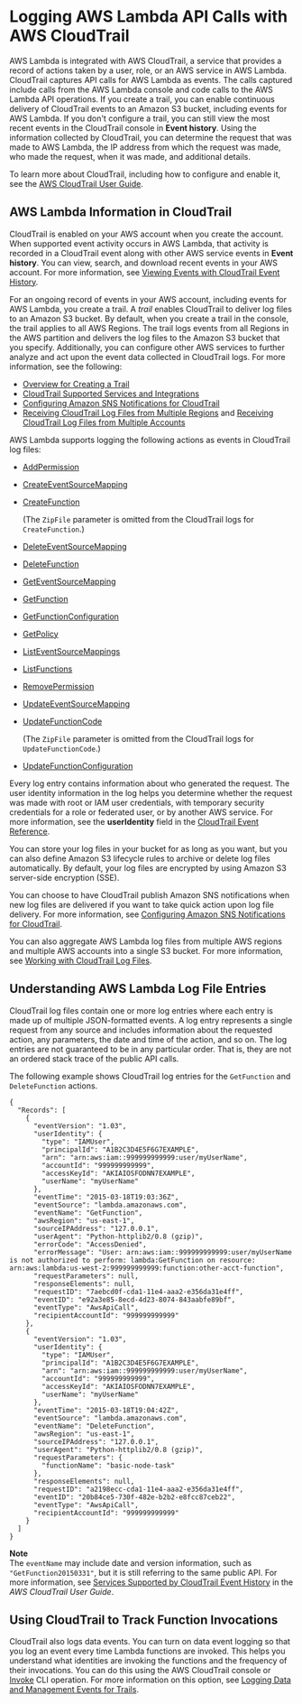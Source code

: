 # Logging AWS Lambda API Calls with AWS CloudTrail<a name="logging-using-cloudtrail"></a>

AWS Lambda is integrated with AWS CloudTrail, a service that provides a record of actions taken by a user, role, or an AWS service in AWS Lambda\. CloudTrail captures API calls for AWS Lambda as events\. The calls captured include calls from the AWS Lambda console and code calls to the AWS Lambda API operations\. If you create a trail, you can enable continuous delivery of CloudTrail events to an Amazon S3 bucket, including events for AWS Lambda\. If you don't configure a trail, you can still view the most recent events in the CloudTrail console in **Event history**\. Using the information collected by CloudTrail, you can determine the request that was made to AWS Lambda, the IP address from which the request was made, who made the request, when it was made, and additional details\. 

To learn more about CloudTrail, including how to configure and enable it, see the [AWS CloudTrail User Guide](https://docs.aws.amazon.com/awscloudtrail/latest/userguide/)\.

## AWS Lambda Information in CloudTrail<a name="service-name-info-in-cloudtrail"></a>

CloudTrail is enabled on your AWS account when you create the account\. When supported event activity occurs in AWS Lambda, that activity is recorded in a CloudTrail event along with other AWS service events in **Event history**\. You can view, search, and download recent events in your AWS account\. For more information, see [Viewing Events with CloudTrail Event History](https://docs.aws.amazon.com/awscloudtrail/latest/userguide/view-cloudtrail-events.html)\. 

For an ongoing record of events in your AWS account, including events for AWS Lambda, you create a trail\. A *trail* enables CloudTrail to deliver log files to an Amazon S3 bucket\. By default, when you create a trail in the console, the trail applies to all AWS Regions\. The trail logs events from all Regions in the AWS partition and delivers the log files to the Amazon S3 bucket that you specify\. Additionally, you can configure other AWS services to further analyze and act upon the event data collected in CloudTrail logs\. For more information, see the following: 
+ [Overview for Creating a Trail](https://docs.aws.amazon.com/awscloudtrail/latest/userguide/cloudtrail-create-and-update-a-trail.html)
+ [CloudTrail Supported Services and Integrations](https://docs.aws.amazon.com/awscloudtrail/latest/userguide/cloudtrail-aws-service-specific-topics.html#cloudtrail-aws-service-specific-topics-integrations)
+ [Configuring Amazon SNS Notifications for CloudTrail](https://docs.aws.amazon.com/awscloudtrail/latest/userguide/getting_notifications_top_level.html)
+ [Receiving CloudTrail Log Files from Multiple Regions](https://docs.aws.amazon.com/awscloudtrail/latest/userguide/receive-cloudtrail-log-files-from-multiple-regions.html) and [Receiving CloudTrail Log Files from Multiple Accounts](https://docs.aws.amazon.com/awscloudtrail/latest/userguide/cloudtrail-receive-logs-from-multiple-accounts.html)

AWS Lambda supports logging the following actions as events in CloudTrail log files:
+ [AddPermission](API_AddPermission.md)
+ [CreateEventSourceMapping](API_CreateEventSourceMapping.md)
+ [CreateFunction](API_CreateFunction.md)

  \(The `ZipFile` parameter is omitted from the CloudTrail logs for `CreateFunction`\.\)
+ [DeleteEventSourceMapping](API_DeleteEventSourceMapping.md)
+ [DeleteFunction](API_DeleteFunction.md)
+ [GetEventSourceMapping](API_GetEventSourceMapping.md)
+ [GetFunction](API_GetFunction.md)
+ [GetFunctionConfiguration](API_GetFunctionConfiguration.md)
+ [GetPolicy](API_GetPolicy.md)
+ [ListEventSourceMappings](API_ListEventSourceMappings.md)
+ [ListFunctions](API_ListFunctions.md)
+ [RemovePermission](API_RemovePermission.md)
+ [UpdateEventSourceMapping](API_UpdateEventSourceMapping.md)
+ [UpdateFunctionCode](API_UpdateFunctionCode.md)

  \(The `ZipFile` parameter is omitted from the CloudTrail logs for `UpdateFunctionCode`\.\)
+ [UpdateFunctionConfiguration](API_UpdateFunctionConfiguration.md)

Every log entry contains information about who generated the request\. The user identity information in the log helps you determine whether the request was made with root or IAM user credentials, with temporary security credentials for a role or federated user, or by another AWS service\. For more information, see the **userIdentity** field in the [CloudTrail Event Reference](https://docs.aws.amazon.com/awscloudtrail/latest/userguide/cloudtrail-event-reference.html)\.

You can store your log files in your bucket for as long as you want, but you can also define Amazon S3 lifecycle rules to archive or delete log files automatically\. By default, your log files are encrypted by using Amazon S3 server\-side encryption \(SSE\)\.

You can choose to have CloudTrail publish Amazon SNS notifications when new log files are delivered if you want to take quick action upon log file delivery\. For more information, see [Configuring Amazon SNS Notifications for CloudTrail](https://docs.aws.amazon.com/awscloudtrail/latest/userguide/configure-sns-notifications-for-cloudtrail.html)\.

You can also aggregate AWS Lambda log files from multiple AWS regions and multiple AWS accounts into a single S3 bucket\. For more information, see [Working with CloudTrail Log Files](https://docs.aws.amazon.com/awscloudtrail/latest/userguide/cloudtrail-working-with-log-files.html)\.

## Understanding AWS Lambda Log File Entries<a name="understanding-service-name-entries"></a>

CloudTrail log files contain one or more log entries where each entry is made up of multiple JSON\-formatted events\. A log entry represents a single request from any source and includes information about the requested action, any parameters, the date and time of the action, and so on\. The log entries are not guaranteed to be in any particular order\. That is, they are not an ordered stack trace of the public API calls\.

The following example shows CloudTrail log entries for the `GetFunction` and `DeleteFunction` actions\.

```
{
  "Records": [
    {
      "eventVersion": "1.03",
      "userIdentity": {
        "type": "IAMUser",
        "principalId": "A1B2C3D4E5F6G7EXAMPLE",
        "arn": "arn:aws:iam::999999999999:user/myUserName",
        "accountId": "999999999999",
        "accessKeyId": "AKIAIOSFODNN7EXAMPLE",
        "userName": "myUserName"
      },
      "eventTime": "2015-03-18T19:03:36Z",
      "eventSource": "lambda.amazonaws.com",
      "eventName": "GetFunction",
      "awsRegion": "us-east-1",
      "sourceIPAddress": "127.0.0.1",
      "userAgent": "Python-httplib2/0.8 (gzip)",
      "errorCode": "AccessDenied",
      "errorMessage": "User: arn:aws:iam::999999999999:user/myUserName is not authorized to perform: lambda:GetFunction on resource: arn:aws:lambda:us-west-2:999999999999:function:other-acct-function",
      "requestParameters": null,
      "responseElements": null,
      "requestID": "7aebcd0f-cda1-11e4-aaa2-e356da31e4ff",
      "eventID": "e92a3e85-8ecd-4d23-8074-843aabfe89bf",
      "eventType": "AwsApiCall",
      "recipientAccountId": "999999999999"
    },
    {
      "eventVersion": "1.03",
      "userIdentity": {
        "type": "IAMUser",
        "principalId": "A1B2C3D4E5F6G7EXAMPLE",
        "arn": "arn:aws:iam::999999999999:user/myUserName",
        "accountId": "999999999999",
        "accessKeyId": "AKIAIOSFODNN7EXAMPLE",
        "userName": "myUserName"
      },
      "eventTime": "2015-03-18T19:04:42Z",
      "eventSource": "lambda.amazonaws.com",
      "eventName": "DeleteFunction",
      "awsRegion": "us-east-1",
      "sourceIPAddress": "127.0.0.1",
      "userAgent": "Python-httplib2/0.8 (gzip)",
      "requestParameters": {
        "functionName": "basic-node-task"
      },
      "responseElements": null,
      "requestID": "a2198ecc-cda1-11e4-aaa2-e356da31e4ff",
      "eventID": "20b84ce5-730f-482e-b2b2-e8fcc87ceb22",
      "eventType": "AwsApiCall",
      "recipientAccountId": "999999999999"
    }
  ]
}
```

**Note**  
The `eventName` may include date and version information, such as `"GetFunction20150331"`, but it is still referring to the same public API\. For more information, see [ Services Supported by CloudTrail Event History](https://docs.aws.amazon.com/awscloudtrail/latest/userguide/view-cloudtrail-events-supported-services.html#view-cloudtrail-events-supported-apis-lambda) in the *AWS CloudTrail User Guide*\. 

## Using CloudTrail to Track Function Invocations<a name="tracking-function-invocations"></a>

CloudTrail also logs data events\. You can turn on data event logging so that you log an event every time Lambda functions are invoked\. This helps you understand what identities are invoking the functions and the frequency of their invocations\. You can do this using the AWS CloudTrail console or [Invoke](API_Invoke.md) CLI operation\. For more information on this option, see [ Logging Data and Management Events for Trails](https://docs.aws.amazon.com/awscloudtrail/latest/userguide/logging-management-and-data-events-with-cloudtrail.html)\.
